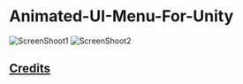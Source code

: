 # Animated-UI-Menu-For-Unity

![ScreenShoot1]("ScreenShot/Screenshot1.png")
![ScreenShoot2]("ScreenShot/Screenshot2.png")


## [Credits]("\Assets\CREDITS.md")
